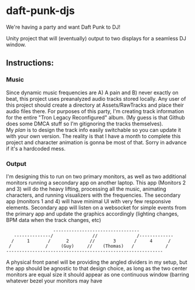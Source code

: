 # daft-punk-djs
We're having a party and want Daft Punk to DJ!

Unity project that will (eventually) output to two displays for a seamless DJ window.

## Instructions:

### Music
Since dynamic music frequencies are A) A pain and B) never exactly on beat, this project uses preanalyzed audio tracks stored locally.
Any user of this project should create a directory at Assets/RawTracks and place their audio files there.  For purposes of this party, I'm creating track information for the entire "Tron Legacy Reconfigured" album. (My guess is that Github does some DMCA stuff so I'm gitignoring the tracks themselves).  
My *plan* is to design the track info easily switchable so you can update it with your own version.
The reality is that I have a month to complete this project and character animation is gonna be most of that.  Sorry in advance if it's a hardcoded mess.

### Output
I'm designing this to run on two primary monitors, as well as two additional monitors running a secondary app on another laptop.  This app (Monitors 2 and 3) will do the heavy lifting, processing all the music, animating characters, and running visualizers with the frequencies.  The secondary app (monitors 1 and 4) will have minimal UI with very few responsive elements.  Secondary app will listen on a websocket for simple events from the primary app and update the graphics accordingly (lighting changes, BPM data when the track changes, etc)

                      ---------------------------------             
       --------------/               //               /-------------
      /     1       /      2        //       3       /     4      /
     /             /     (Guy)     //    (Thomas)   /            /
    ------------------------------------------------------------

A physical front panel will be providing the angled dividers in my setup, but the app should be agnostic to that design choice, as long as the two center monitors are equal size it should appear as one continuous window (barring whatever bezel your monitors may have
